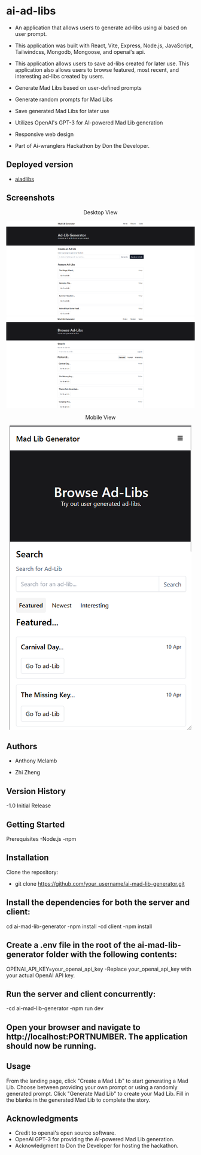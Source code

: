 # ai-ad-libs

- An application that allows users to generate ad-libs using ai based on user prompt.

- This application was built with React, Vite, Express, Node.js, JavaScript, Tailwindcss, Mongodb, Mongoose, and openai's api.

- This application allows users to save ad-libs created for later use. This application also allows users to browse featured, most recent, and interesting ad-libs created by users.
 - Generate Mad Libs based on user-defined prompts
 - Generate random prompts for Mad Libs
 - Save generated Mad Libs for later use
 - Utilizes OpenAI's GPT-3 for AI-powered Mad Lib generation
 - Responsive web design

- Part of Ai-wranglers Hackathon by Don the Developer.


## Deployed version

- [aiadlibs](https://aiadlibs.com/)

## Screenshots

<div align="center">
 <p>Desktop View</p>
 <img src="client/public/home-desktop.png" alt="Home desktop screenshot">
 <img src="client/public/browse-desktop.png" alt="Browse desktop screenshot">
 <p>Mobile View</p>
 <img src="client/public/browse-mobile.png" alt="Browse mobile screenshot">
</div>

## Authors

- Anthony Mclamb

- Zhi Zheng

## Version History

-1.0 Initial Release

## Getting Started
 Prerequisites
 -Node.js
 -npm
 
## Installation
 Clone the repository:
 - git clone https://github.com/your_username/ai-mad-lib-generator.git

## Install the dependencies for both the server and client:
 cd ai-mad-lib-generator
 -npm install
 -cd client
 -npm install
 
## Create a .env file in the root of the ai-mad-lib-generator folder with the following contents:
  OPENAI_API_KEY=your_openai_api_key
  -Replace your_openai_api_key with your actual OpenAI API key.

## Run the server and client concurrently:
  -cd ai-mad-lib-generator
  -npm run dev

## Open your browser and navigate to http://localhost:PORTNUMBER. The application should now be running.

## Usage
  From the landing page, click "Create a Mad Lib" to start generating a Mad Lib.
  Choose between providing your own prompt or using a randomly generated prompt.
  Click "Generate Mad Lib" to create your Mad Lib.
  Fill in the blanks in the generated Mad Lib to complete the story.

## Acknowledgments

- Credit to openai's open source software.
- OpenAI GPT-3 for providing the AI-powered Mad Lib generation.
- Acknowledgment to Don the Developer for hosting the hackathon.

